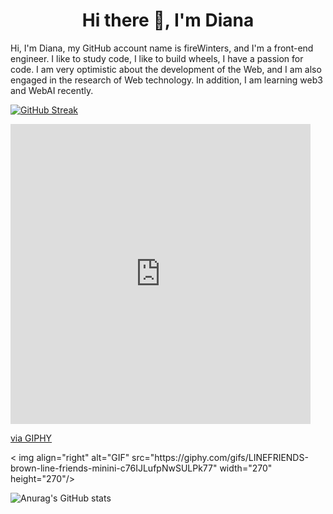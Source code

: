 <h1 align="center">Hi there 👋, I'm Diana</h1>

Hi, I'm Diana, my GitHub account name is fireWinters, and I'm a front-end engineer. I like to study code, I like to build wheels, I have a passion for code. I am very optimistic about the development of the Web, and I am also engaged in the research of Web technology. In addition, I am learning web3 and WebAI recently.

<!--
**fireWinters/fireWinters** is a ✨ _special_ ✨ repository because its `README.md` (this file) appears on your GitHub profile.

Here are some ideas to get you started:

- 🔭 I’m currently working on ...
- 🌱 I’m currently learning ...
- 👯 I’m looking to collaborate on ...
- 🤔 I’m looking for help with ...
- 💬 Ask me about ...
- 📫 How to reach me: ...
- 😄 Pronouns: ...
- ⚡ Fun fact: ...
-->
[![GitHub Streak](https://streak-stats.demolab.com?user=fireWinters&theme=react&hide_border=true&date_format=M%20j%5B%2C%20Y%5D&card_width=467)](https://git.io/streak-stats)
<iframe src="https://giphy.com/embed/c76IJLufpNwSULPk77" width="480" height="480" style="" frameBorder="0" class="giphy-embed" allowFullScreen></iframe><p><a href="https://giphy.com/gifs/LINEFRIENDS-brown-line-friends-minini-c76IJLufpNwSULPk77">via GIPHY</a></p>
 < img align="right" alt="GIF" src="https://giphy.com/gifs/LINEFRIENDS-brown-line-friends-minini-c76IJLufpNwSULPk77" width="270" height="270"/>


![Anurag's GitHub stats](https://github-readme-stats.vercel.app/api?username=fireWinters&show_icons=true&theme=react)


